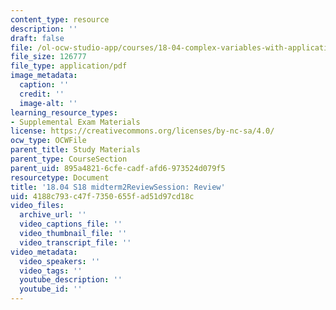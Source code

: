 ```yaml
---
content_type: resource
description: ''
draft: false
file: /ol-ocw-studio-app/courses/18-04-complex-variables-with-applications-spring-2018/4188c793c47f7350655fad51d97cd18c_MIT18_04S18_midterm2ReviewSession.pdf
file_size: 126777
file_type: application/pdf
image_metadata:
  caption: ''
  credit: ''
  image-alt: ''
learning_resource_types:
- Supplemental Exam Materials
license: https://creativecommons.org/licenses/by-nc-sa/4.0/
ocw_type: OCWFile
parent_title: Study Materials
parent_type: CourseSection
parent_uid: 895a4821-6cfe-cadf-afd6-973524d079f5
resourcetype: Document
title: '18.04 S18 midterm2ReviewSession: Review'
uid: 4188c793-c47f-7350-655f-ad51d97cd18c
video_files:
  archive_url: ''
  video_captions_file: ''
  video_thumbnail_file: ''
  video_transcript_file: ''
video_metadata:
  video_speakers: ''
  video_tags: ''
  youtube_description: ''
  youtube_id: ''
---
```

